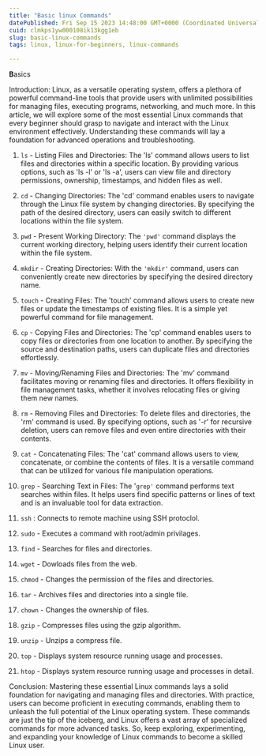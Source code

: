 ```yaml
---
title: "Basic linux Commands"
datePublished: Fri Sep 15 2023 14:48:00 GMT+0000 (Coordinated Universal Time)
cuid: clmkps1yw000108ik13kgg1eb
slug: basic-linux-commands
tags: linux, linux-for-beginners, linux-commands

---
```


**B**asics

Introduction: Linux, as a versatile operating system, offers a plethora of powerful command-line tools that provide users with unlimited possibilities for managing files, executing programs, networking, and much more. In this article, we will explore some of the most essential Linux commands that every beginner should grasp to navigate and interact with the Linux environment effectively. Understanding these commands will lay a foundation for advanced operations and troubleshooting.

1. `ls` - Listing Files and Directories: The 'ls' command allows users to list files and directories within a specific location. By providing various options, such as 'ls -l' or 'ls -a', users can view file and directory permissions, ownership, timestamps, and hidden files as well.
    
2. `cd` \- Changing Directories: The 'cd' command enables users to navigate through the Linux file system by changing directories. By specifying the path of the desired directory, users can easily switch to different locations within the file system.
    
3. `pwd` - Present Working Directory: The `'pwd'` command displays the current working directory, helping users identify their current location within the file system.
    
4. `mkdir` \- Creating Directories: With the `'mkdir'` command, users can conveniently create new directories by specifying the desired directory name.
    
5. `touch` \- Creating Files: The 'touch' command allows users to create new files or update the timestamps of existing files. It is a simple yet powerful command for file management.
    
6. `cp` \- Copying Files and Directories: The 'cp' command enables users to copy files or directories from one location to another. By specifying the source and destination paths, users can duplicate files and directories effortlessly.
    
7. `mv` - Moving/Renaming Files and Directories: The 'mv' command facilitates moving or renaming files and directories. It offers flexibility in file management tasks, whether it involves relocating files or giving them new names.
    
8. `rm` \- Removing Files and Directories: To delete files and directories, the 'rm' command is used. By specifying options, such as '-r' for recursive deletion, users can remove files and even entire directories with their contents.
    
9. `cat` - Concatenating Files: The 'cat' command allows users to view, concatenate, or combine the contents of files. It is a versatile command that can be utilized for various file manipulation operations.
    
10. `grep` \- Searching Text in Files: The '`grep'` command performs text searches within files. It helps users find specific patterns or lines of text and is an invaluable tool for data extraction.
    
11. `ssh` : Connects to remote machine using SSH protoclol.
    
12. `sudo` - Executes a command with root/admin privilages.
    
13. `find` \- Searches for files and directories.
    
14. `wget` \- Dowloads files from the web.
    
15. `chmod` - Changes the permission of the files and directories.
    
16. `tar` - Archives files and directories into a single file.
    
17. `chown` \- Changes the ownership of files.
    
18. `gzip` \- Compresses files using the gzip algorithm.
    
19. `unzip` - Unzips a compress file.
    
20. `top` \- Displays system resource running usage and processes.
    
21. `htop` \- Displays system resource running usage and processes in detail.
    

Conclusion: Mastering these essential Linux commands lays a solid foundation for navigating and managing files and directories. With practice, users can become proficient in executing commands, enabling them to unleash the full potential of the Linux operating system. These commands are just the tip of the iceberg, and Linux offers a vast array of specialized commands for more advanced tasks. So, keep exploring, experimenting, and expanding your knowledge of Linux commands to become a skilled Linux user.